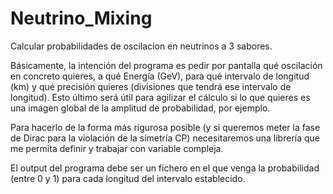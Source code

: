 # Neutrino_Mixing
Calcular probabilidades de oscilacion en neutrinos a 3 sabores.

Básicamente, la intención del programa es pedir por pantalla qué oscilación en concreto quieres, a qué Energía (GeV), para qué intervalo 
de longitud (km) y qué precisión quieres (divisiones que tendrá ese intervalo de longitud). Esto último será útil para agilizar el cálculo
si lo que quieres es una imagen global de la amplitud de probabilidad, por ejemplo.

Para hacerlo de la forma más rigurosa posible (y si queremos meter la fase de Dirac para la violación de la simetría CP) necesitaremos
una librería que me permita definir y trabajar con variable compleja.

El output del programa debe ser un fichero en el que venga la probabilidad (entre 0 y 1) para cada longitud del intervalo establecido.
